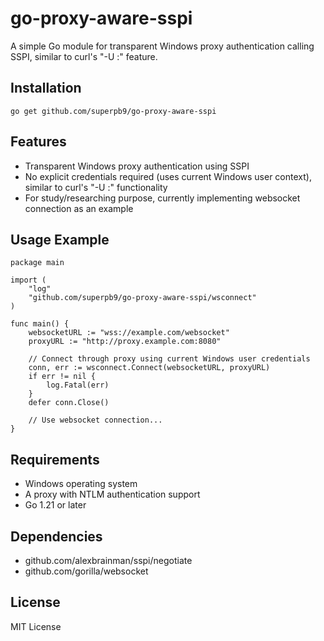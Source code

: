 # go-proxy-aware-sspi

A simple Go module for transparent Windows proxy authentication calling SSPI, similar to curl's "-U :" feature.

## Installation
```
go get github.com/superpb9/go-proxy-aware-sspi
```
## Features
- Transparent Windows proxy authentication using SSPI
- No explicit credentials required (uses current Windows user context), similar to curl's "-U :" functionality
- For study/researching purpose, currently implementing websocket connection as an example


## Usage Example
```
package main

import (
    "log"
    "github.com/superpb9/go-proxy-aware-sspi/wsconnect"
)

func main() {
    websocketURL := "wss://example.com/websocket"
    proxyURL := "http://proxy.example.com:8080"
    
    // Connect through proxy using current Windows user credentials
    conn, err := wsconnect.Connect(websocketURL, proxyURL)
    if err != nil {
        log.Fatal(err)
    }
    defer conn.Close()

    // Use websocket connection...
}

```
## Requirements
- Windows operating system
- A proxy with NTLM authentication support
- Go 1.21 or later

## Dependencies
- github.com/alexbrainman/sspi/negotiate
- github.com/gorilla/websocket

## License
MIT License